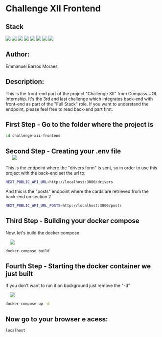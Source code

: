 # Challenge XII Frontend

## Stack

<div align="left">
<img src="https://img.shields.io/badge/Next-gray?logo=next.js" />
<img src="https://img.shields.io/badge/React-black?logo=react" />
<img src="https://img.shields.io/badge/Styled%20Components-pink?logo=styled-components&logoColor=black&color=%23DB7093"/>
<img src="https://img.shields.io/badge/Axios-purple?logo=axios&color=%235A29E4" />
<img src="https://img.shields.io/badge/Eslint-purple?logo=eslint&color=%234B32C3"/>
<img src="https://img.shields.io/badge/Docker-blue?logo=docker&logoColor=white&color=%232496ED"/>
<img src="https://img.shields.io/badge/TypeScript-blue?logo=typescript&logoColor=white&color=%233178C6"/>
<img src="https://img.shields.io/badge/Nginx-blue?logo=nginx&logoColor=white&color=%23009639"/>
</div>

## Author:

Emmanuel Barros Moraes

## Description:

This is the front-end part of the project "Challenge XII" from Compass UOL Internship. It's the 3rd and last challenge which integrates back-end with front-end as part of the "Full Stack" role. If you want to understand the endpoint, please feel free to read back-end part first.

## First Step - Go to the folder where the project is

```bash
cd challenge-xii-frontend
```

## Second Step - Creating your .env file <div style="padding-left: 1em;"><img src="https://img.shields.io/badge/Env-blue?logo=.env&logoColor=black&color=%23ECD53F"/></div>

This is the endpoint where the "drivers form" is sent, so in order to use this project with the back-end set the url to:

```bash
NEXT_PUBLIC_API_URL=http://localhost:3000/drivers
```

And this is the "posts" endpoint where the cards are retrieved from the back-end on section 2

```bash
NEXT_PUBLIC_API_URL_POSTS=http://localhost:3000/posts
```

## Third Step - Building your docker compose

Now, let's build the docker compose

<div style="padding-left: 1em;" >
<img src="https://img.shields.io/badge/Docker-blue?logo=docker&logoColor=white&color=%232496ED"/>
</div>

```bash
docker-compose build
```

## Fourth Step - Starting the docker container we just built

If you don't want to run it on background just remove the "-d"

<div style="padding-left: 1em;" >
<img src="https://img.shields.io/badge/Docker-blue?logo=docker&logoColor=white&color=%232496ED"/>
</div>

```bash
docker-compose up -d
```

## Now go to your browser e acess:

```bash
localhost
```
